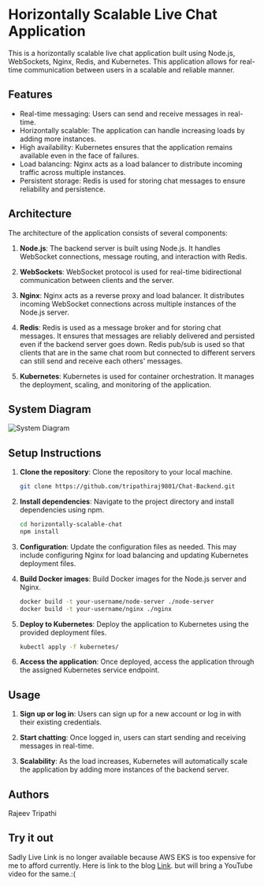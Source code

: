# Horizontally Scalable Live Chat Application

This is a horizontally scalable live chat application built using Node.js, WebSockets, Nginx, Redis, and Kubernetes. This application allows for real-time communication between users in a scalable and reliable manner.

## Features

- Real-time messaging: Users can send and receive messages in real-time.
- Horizontally scalable: The application can handle increasing loads by adding more instances.
- High availability: Kubernetes ensures that the application remains available even in the face of failures.
- Load balancing: Nginx acts as a load balancer to distribute incoming traffic across multiple instances.
- Persistent storage: Redis is used for storing chat messages to ensure reliability and persistence.

## Architecture

The architecture of the application consists of several components:

1. **Node.js**: The backend server is built using Node.js. It handles WebSocket connections, message routing, and interaction with Redis.

2. **WebSockets**: WebSocket protocol is used for real-time bidirectional communication between clients and the server.

3. **Nginx**: Nginx acts as a reverse proxy and load balancer. It distributes incoming WebSocket connections across multiple instances of the Node.js server.

4. **Redis**: Redis is used as a message broker and for storing chat messages. It ensures that messages are reliably delivered and persisted even if the backend server goes down. Redis pub/sub is used so that clients that are in the same chat room but connected to different servers can still send and receive each others' messages.

5. **Kubernetes**: Kubernetes is used for container orchestration. It manages the deployment, scaling, and monitoring of the application.


## System Diagram

![System Diagram](https://user-images.githubusercontent.com/96862218/209307263-e739e9eb-5034-4c13-a5f5-8802824eeef5.svg)

## Setup Instructions

1. **Clone the repository**: Clone the repository to your local machine.

    ```bash
    git clone https://github.com/tripathiraj9801/Chat-Backend.git
    ```

2. **Install dependencies**: Navigate to the project directory and install dependencies using npm.

    ```bash
    cd horizontally-scalable-chat
    npm install
    ```

3. **Configuration**: Update the configuration files as needed. This may include configuring Nginx for load balancing and updating Kubernetes deployment files.

4. **Build Docker images**: Build Docker images for the Node.js server and Nginx.

    ```bash
    docker build -t your-username/node-server ./node-server
    docker build -t your-username/nginx ./nginx
    ```

5. **Deploy to Kubernetes**: Deploy the application to Kubernetes using the provided deployment files.

    ```bash
    kubectl apply -f kubernetes/
    ```

6. **Access the application**: Once deployed, access the application through the assigned Kubernetes service endpoint.

## Usage

1. **Sign up or log in**: Users can sign up for a new account or log in with their existing credentials.

2. **Start chatting**: Once logged in, users can start sending and receiving messages in real-time.

3. **Scalability**: As the load increases, Kubernetes will automatically scale the application by adding more instances of the backend server.

## Authors

Rajeev Tripathi

## Try it out

Sadly Live Link is no longer available because AWS EKS is too expensive for me to afford currently. Here is link to the blog [Link](https://medium.com/@tripathirajeev9801/building-a-horizontally-scalable-chat-application-a-technical-deep-dive-a5526e8aeb67). 
but will bring a YouTube video for the same.:(

